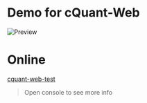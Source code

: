 # Demo for cQuant-Web
![Preview](https://s2.ax1x.com/2019/05/27/VV7Yge.png)
# Online
[cquant-web-test](https://xvanturing.github.io/cquant-web-test/)
> Open console to see more info